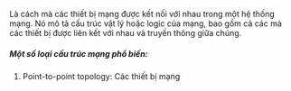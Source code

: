Là cách mà các thiết bị mạng được kết nối với nhau trong một hệ thống mạng. Nó mô tả cấu trúc vật lý hoặc logic của mạng, bao gồm cả các mà các thiết bị được liên kết với nhau và truyền thông giữa chúng.

##### Một số loại cấu trúc mạng phổ biến:
1. Point-to-point topology: Các thiết bị mạng 